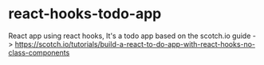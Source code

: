 # react-hooks-todo-app
React app using react hooks, It's a todo app based on the scotch.io guide - > https://scotch.io/tutorials/build-a-react-to-do-app-with-react-hooks-no-class-components
